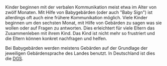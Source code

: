 Kinder beginnen mit der verbalen Kommunikation meist etwa im
Alter von zwölf Monaten. Mit Hilfe von Babygebärden (oder auch "Baby Sign") ist
allerdings oft auch eine frühere Kommunikation möglich. Viele Kinder beginnen
um den sechsten Monat, mit Hilfe von Gebärden zu sagen was sie wollen oder auf
Fragen zu antworten. Dies erleichtert für viele Eltern das Zusammenleben mit
ihrem Kind. Das Kind ist nicht mehr so frustriert und die Eltern können konkret
nachfragen und helfen.

Bei Babygebärden werden meistens Gebärden auf der Grundlage der jeweiligen
Gebärdensprache des Landes benutzt. In Deutschland ist dies die [DGS](/dgs/1_einleitung).

